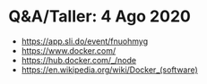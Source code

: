 # Q&A/Taller: 4 Ago 2020


* https://app.sli.do/event/fnuohmyg
* https://www.docker.com/
* https://hub.docker.com/_/node
* https://en.wikipedia.org/wiki/Docker_(software)